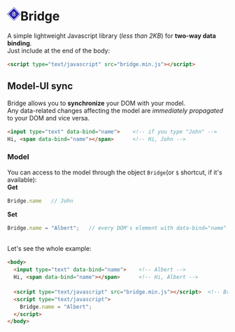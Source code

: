 # <img src="https://raw.githubusercontent.com/Marcotrombino/Bridge/master/logo.png">Bridge
A simple lightweight Javascript library (<i>less than 2KB</i>) for <b>two-way data binding</b>.
<br>Just include at the end of the body:
```html
<script type="text/javascript" src="bridge.min.js"></script>
```
## Model-UI sync
Bridge allows you to <b>synchronize</b> your DOM with your model. <br>
Any data-related changes affecting the model are <i>immediately propagated</i> to your DOM and vice versa.
```html
<input type="text" data-bind="name">    <!-- if you type "John" -->
Hi, <span data-bind="name"></span>      <!-- Hi, John -->
```
### Model
You can access to the model through the object ```Bridge```(or ```$``` shortcut, if it's available):
<br><b>Get</b>
```js
Bridge.name   // John
```
<b>Set</b>
```js
Bridge.name = "Albert";   // every DOM's element with data-bind="name" will be updated
```
<br>Let's see the whole example:
```html
<body>
  <input type="text" data-bind="name">    <!-- Albert -->
  Hi, <span data-bind="name"></span>      <!-- Hi, Albert -->

  <script type="text/javascript" src="bridge.min.js"></script>  <!-- Bridge library -->
  <script type="text/javascript">
    Bridge.name = "Albert";   
  </script>
</body>
```
